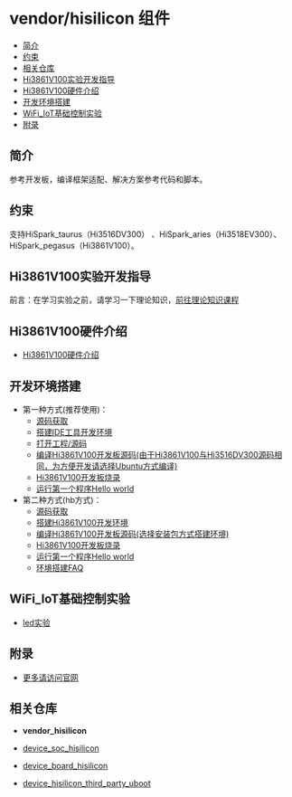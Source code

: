 # vendor/hisilicon 组件<a name="ZH-CN_TOPIC_0000001130275863"></a>

- [简介](#section469617221261)
- [约束](#section12212842173518)
- [相关仓库](#section641143415335)
- [Hi3861V100实验开发指导](#ZH-CN_TOPIC_0000001130176841)
- [Hi3861V100硬件介绍](#section11660541593)
- [开发环境搭建](#section11660541593)
- [WiFi_IoT基础控制实验](#section11660541593)
- [附录](#section11660541593)

## 简介<a name="section469617221261"></a>

参考开发板，编译框架适配、解决方案参考代码和脚本。

## 约束<a name="section12212842173518"></a>

支持HiSpark\_taurus（Hi3516DV300） 、HiSpark\_aries（Hi3518EV300）、HiSpark\_pegasus（Hi3861V100）。

## Hi3861V100实验开发指导<a name="ZH-CN_TOPIC_0000001130176841"></a>

前言：在学习实验之前，请学习一下理论知识，[前往理论知识课程](http://developer.huawei.com/consumer/cn/training/course/introduction/C101641968823265204)

## Hi3861V100硬件介绍<a name="section11660541593"></a>

-    [Hi3861V100硬件介绍](http://gitee.com/openharmony/docs/blob/master/zh-cn/device-dev/quick-start/quickstart-lite-introduction-hi3861.md)

## 开发环境搭建<a name="section11660541593"></a>

-    第一种方式(推荐使用)：
     - [源码获取](https://device.harmonyos.com/cn/docs/documentation/guide/sourcecode-acquire-0000001050769927)
     - [搭建IDE工具开发环境](https://device.harmonyos.com/cn/docs/documentation/guide/ide-install-windows-ubuntu-0000001194073744)
     - [打开工程/源码](https://device.harmonyos.com/cn/docs/documentation/guide/open_project-0000001071680043)
     - [编译Hi3861V100开发板源码(由于Hi3861V100与Hi3516DV300源码相同，为方便开发请选择Ubuntu方式编译)](https://device.harmonyos.com/cn/docs/documentation/guide/ide-hi3861v100-compile-0000001192526021)
     - [Hi3861V100开发板烧录](https://device.harmonyos.com/cn/docs/documentation/guide/ide-hi3861-upload-0000001051668683)
     - [运行第一个程序Hello world](http://gitee.com/openharmony/docs/blob/master/zh-cn/device-dev/quick-start/quickstart-lite-steps-hi3861-helloworld.md)
-    第二种方式(hb方式)：
     - [源码获取](https://gitee.com/openharmony/docs/blob/master/zh-cn/device-dev/quick-start/quickstart-lite-sourcecode-acquire.md)
     - [搭建Hi3861V100开发环境](https://gitee.com/openharmony/docs/blob/master/zh-cn/device-dev/quick-start/quickstart-lite-steps-hi3861-setting.md)
     - [编译Hi3861V100开发板源码(选择安装包方式搭建环境)](https://gitee.com/openharmony/docs/blob/master/zh-cn/device-dev/quick-start/quickstart-lite-steps-hi3861-building.md)
     - [Hi3861V100开发板烧录](http://gitee.com/openharmony/docs/blob/master/zh-cn/device-dev/quick-start/quickstart-lite-steps-hi3861-burn.md)
     - [运行第一个程序Hello world](http://gitee.com/openharmony/docs/blob/master/zh-cn/device-dev/quick-start/quickstart-lite-steps-hi3861-helloworld.md)
     - [环境搭建FAQ](http://gitee.com/openharmony/docs/blob/master/zh-cn/device-dev/quick-start/quickstart-lite-steps-hi3861-faqs.md)


## WiFi_IoT基础控制实验<a name="section11660541593"></a>

- [led实验](https://gitee.com/openharmony/docs/blob/master/zh-cn/device-dev/guide/device-wlan-led-control.md)

## 附录<a name="section11660541593"></a>

- [更多请访问官网](https://www.hisilicon.com/cn/products/smart-iot/ShortRangeWirelessIOT/Hi3861V100)
## 相关仓库<a name="section641143415335"></a>

- **vendor_hisilicon**

- [device_soc_hisilicon](https://gitee.com/openharmony/device_soc_hisilicon)

- [device_board_hisilicon](https://gitee.com/openharmony/device_board_hisilicon)

- [device_hisilicon_third_party_uboot](https://gitee.com/openharmony/device_hisilicon_third_party_uboot)

